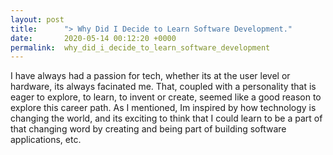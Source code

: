 ```yaml
---
layout: post
title:      "> Why Did I Decide to Learn Software Development."
date:       2020-05-14 00:12:20 +0000
permalink:  why_did_i_decide_to_learn_software_development
---
```


> 
I have always had a passion for tech, whether its at the user level or hardware, its always facinated me. That, coupled with a personality that is eager to explore, to learn, to invent or create, seemed like a good reason to explore this career path. As I mentioned, Im inspired by how technology is changing the world, and its exciting to think that I could learn to  be a part of that changing word by creating and being part of building software applications, etc. 
